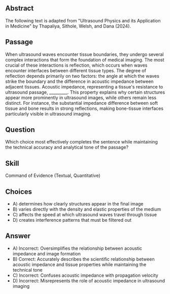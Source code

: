 ## Abstract
The following text is adapted from "Ultrasound Physics and its Application in Medicine" by Thapaliya, Sithole, Welsh, and Dana (2024).

## Passage
When ultrasound waves encounter tissue boundaries, they undergo several complex interactions that form the foundation of medical imaging. The most crucial of these interactions is reflection, which occurs when waves encounter interfaces between different tissue types. The degree of reflection depends primarily on two factors: the angle at which the waves strike the boundary and the difference in acoustic impedance between adjacent tissues. Acoustic impedance, representing a tissue's resistance to ultrasound passage, _________. This property explains why certain structures appear more prominently in ultrasound images, while others remain less distinct. For instance, the substantial impedance difference between soft tissue and bone results in strong reflections, making bone-tissue interfaces particularly visible in ultrasound imaging.

## Question
Which choice most effectively completes the sentence while maintaining the technical accuracy and analytical tone of the passage?

## Skill
Command of Evidence (Textual, Quantitative)

## Choices
- A) determines how clearly structures appear in the final image
- B) varies directly with the density and elastic properties of the medium
- C) affects the speed at which ultrasound waves travel through tissue
- D) creates interference patterns that must be filtered out

## Answer
- A) Incorrect: Oversimplifies the relationship between acoustic impedance and image formation
- B) Correct: Accurately describes the scientific relationship between acoustic impedance and tissue properties while maintaining the technical tone
- C) Incorrect: Confuses acoustic impedance with propagation velocity
- D) Incorrect: Misrepresents the role of acoustic impedance in ultrasound imaging